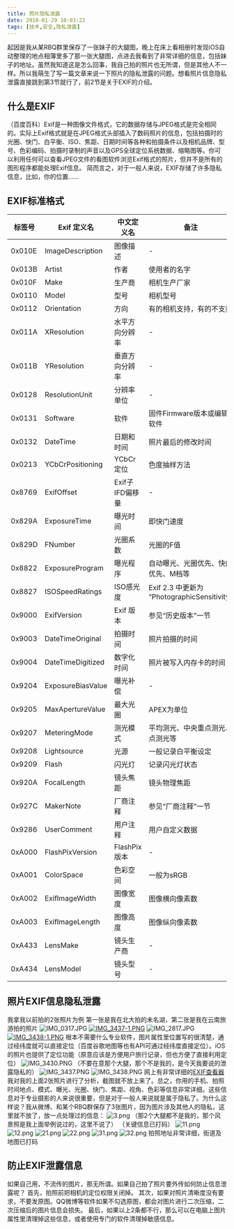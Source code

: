 ```yaml
---
title: 照片隐私泄露
date: 2018-01-29 10:03:22
tags: [技术,安全,隐私泄露]
---
```

起因是我从某RBQ群里保存了一张妹子的大腿图，晚上在床上看相册时发现iOS自动整理的地点相簿里多了那一张大腿图，点进去我看到了非常详细的信息，包括妹子的地址。虽然我知道这是怎么回事，我自己拍的照片也无所谓，但是其他人不一样。所以我萌生了写一篇文章来说一下照片的隐私泄露的问题。想看照片信息隐私泄露直接跳到第3节就行了，前2节是关于EXIF的介绍。

## 什么是EXIF
（百度百科）Exif是一种图像文件格式，它的数据存储与JPEG格式是完全相同的。实际上Exif格式就是在JPEG格式头部插入了数码照片的信息，包括拍摄时的光圈、快门、白平衡、ISO、焦距、日期时间等各种和拍摄条件以及相机品牌、型号、色彩编码、拍摄时录制的声音以及GPS全球定位系统数据、缩略图等。你可以利用任何可以查看JPEG文件的看图软件浏览Exif格式的照片，但并不是所有的图形程序都能处理Exif信息。
简而言之，对于一般人来说，EXIF存储了许多隐私信息，比如，你的位置……
<!--more-->

## EXIF标准格式
| 标签号 | Exif 定义名 | 中文定义名 | 备注 |
|--------|--------|--------|--------|
|0x010E|ImageDescription|图像描述|-|
|0x013B|Artist|作者|使用者的名字|
|0x010F|Make|生产商|相机生产厂家|
|0x0110|Model|型号|相机型号|
|0x0112|Orientation|方向|有的相机支持，有的不支持|
|0x011A|XResolution|水平方向分辨率|-|
|0x011B|YResolution|垂直方向分辨率|-|
|0x0128|ResolutionUnit|分辨率单位|-|
|0x0131|Software|软件|固件Firmware版本或编辑软件|
|0x0132|DateTime|日期和时间|照片最后的修改时间|
|0x0213|YCbCrPositioning|YCbCr定位|色度抽样方法|
|0x8769|ExifOffset|Exif子IFD偏移量|-|
|0x829A|ExposureTime|曝光时间|即快门速度|
|0x829D|FNumber|光圈系数|光圈的F值|
|0x8822|ExposureProgram|曝光程序|自动曝光、光圈优先、快门优先、M档等|
|0x8827|ISOSpeedRatings|ISO感光度|Exif 2.3 中更新为 “PhotographicSensitivity”|
|0x9000|ExifVersion|Exif 版本|参见“历史版本”一节|
|0x9003|DateTimeOriginal|拍摄时间|照片拍摄的时间|
|0x9004|DateTimeDigitized|数字化时间|照片被写入内存卡的时间|
|0x9204|ExposureBiasValue|曝光补偿|-|
|0x9205|MaxApertureValue|最大光圈|APEX为单位|
|0x9207|MeteringMode|测光模式|平均测光、中央重点测光、点测光等|
|0x9208|Lightsource|光源|一般记录白平衡设定|
|0x9209|Flash|闪光灯|记录闪光灯状态|
|0x920A|FocalLength|镜头焦距|镜头物理焦距|
|0x927C|MakerNote|厂商注释|参见“厂商注释”一节|
|0x9286|UserComment|用户注释|用户自定义数据|
|0xA000|FlashPixVersion|FlashPix版本|-|
|0xA001|ColorSpace|色彩空间|一般为sRGB|
|0xA002|ExifImageWidth|图像宽度|图像横向像素数|
|0xA003|ExifImageLength|图像高度|图像纵向像素数|
|0xA433|LensMake|镜头生产商|-|
|0xA434|LensModel|镜头型号|-|

## 照片EXIF信息隐私泄露
我拿我以前拍的2张照片为例
第一张是我在北大拍的未名湖，第二张是我在云南旅游拍的照片
![IMG_0317.JPG](https://ooo.0o0.ooo/2018/01/29/5a6e89f56fb40.jpg)
[![IMG_3437-1.PNG](https://ooo.0o0.ooo/2018/01/29/5a6e8a7d1c86a.png)](https://ooo.0o0.ooo/2018/01/29/5a6e8a7d1c86a.png)
![IMG_2817.JPG](https://ooo.0o0.ooo/2018/01/29/5a6e89f551d10.jpg)
[![IMG_3438-1.PNG](https://ooo.0o0.ooo/2018/01/29/5a6e8a7d25c56.png)](https://ooo.0o0.ooo/2018/01/29/5a6e8a7d25c56.png)
根本不需要什么专业软件，图片属性里位置写的很清楚，通过经纬度就可以直接定位（百度谷歌地图等也有API可通过经纬度直接定位）。iOS的照片也提供了定位功能（原意应该是方便用户旅行记录，但也方便了直接利用定位）
![IMG_3430.PNG](https://ooo.0o0.ooo/2018/01/29/5a6e8b6f91b5f.png)
（不要在意那个大腿，那个不是我的，是今天我要说的泄露隐私的）
![IMG_3437.PNG](https://ooo.0o0.ooo/2018/01/29/5a6e8b7214652.png)
![IMG_3438.PNG](https://ooo.0o0.ooo/2018/01/29/5a6e8b71df53d.png)
网上有非常详细的[EXIF查看器](https://exif.tuchong.com/)
我对我的上面2张照片进行了分析，截图就不放上来了。总之，你用的手机、拍照时间地点、模式、曝光、光圈、快门、焦距、视角、色彩等信息非常详细。这些信息对于专业摄影的人来说很重要，但是对于一般人来说就是属于隐私了。为什么这样说？我从微博、和某个RBQ群保存了3张图片，因为图片涉及其他人的隐私，这里就不放了，放一点处理过的信息：
![3.png](https://ooo.0o0.ooo/2018/01/29/5a6e8dd5b4ef7.png)
（那2个大腿都不是我的，那个风景照是我上面举例说过的，这里不说了）
（关键信息已打码）
![11.png](https://ooo.0o0.ooo/2018/01/29/5a6e8dd6521f3.png)
![12.png](https://ooo.0o0.ooo/2018/01/29/5a6e8dd5e081e.png)
![21.png](https://ooo.0o0.ooo/2018/01/29/5a6e8dd6488b1.png)
![22.png](https://ooo.0o0.ooo/2018/01/29/5a6e8dd5ef6f8.png)
![31.png](https://ooo.0o0.ooo/2018/01/29/5a6e8dd654552.png)
![32.png](https://ooo.0o0.ooo/2018/01/29/5a6e8dd5f10c6.png)
拍照地址非常详细，街道及地图已打码

## 防止EXIF泄露信息
如果自己用，不流传的图片，那无所谓。如果自己拍了照片要外传如何防止信息泄露呢？
首先，拍照前把相机的定位权限关闭掉。
其次，如果对照片清晰度没有要求，不要发原图。QQ微博等软件如果不勾选原图，都会对图片进行二次压缩，二次压缩后的图片信息会损失。
最后，如果以上2条都不行，那么可以在电脑上图片属性里清理掉这些信息，或者使用专门的软件清理掉敏感信息。